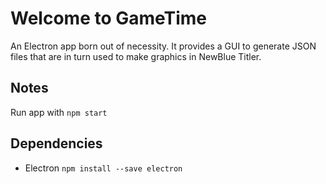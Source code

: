 # Welcome to GameTime

An Electron app born out of necessity. It provides a GUI to generate JSON files that are in turn used to make graphics 
in NewBlue Titler.

## Notes
Run app with `npm start`

## Dependencies
* Electron `npm install --save electron`